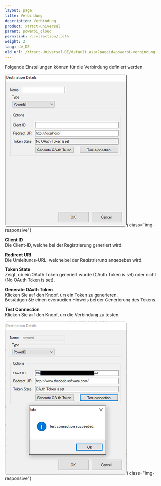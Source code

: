 ```yaml
---
layout: page
title: Verbindung
description: Verbindung
product: xtract-universal
parent: powerbi_cloud
permalink: /:collection/:path
weight: 2
lang: de_DE
old_url: /Xtract-Universal-DE/default.aspx?pageid=powerbi-verbindung
---
```


Folgende Einstellungen können für die Verbindung definiert werden.

![powerbi-connection-0](/img/content/powerbi-connection-0.jpg){:class="img-responsive"}


**Client ID**<br> 
Die Client-ID, welche bei der Registrierung generiert wird. 

**Redirect URI**<br>
Die Umleitungs-URL, welche bei der Registrierung angegeben wird. 

**Token State**<br>
Zeigt, ob ein OAuth Token generiert wurde (OAuth Token is set) oder 
nicht (No OAuth Token is set). 

**Generate OAuth Token**<br>
Klicken Sie auf den Knopf, um ein Token zu generieren.<br>
Bestätigen Sie einen eventuellen Hinweis bei der Generierung des Tokens. 

**Test Connection**<br>
Klicken Sie auf den Knopf, um die Verbindung zu testen. 

![powerbi-connection](/img/content/powerbi-connection.jpg){:class="img-responsive"}
